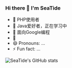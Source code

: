 ### Hi there 👋 I'm SeaTide

- 🔭 PHP使用者
- 🌱 Java爱好者，正在学习中
- 👯 面向Google编程
- 🤔 
- 😄 Pronouns: ...
- ⚡ Fun fact: ...

![SeaTide's GitHub stats](https://github-readme-stats.vercel.app/api?username=SeaTide0103&show_icons=true&theme=cobalt)  
<!--
[![Top Langs](https://github-readme-stats.vercel.app/api/top-langs/?username=SeaTide0103&layout=compact)](https://github.com/anuraghazra/github-readme-stats)
!-->
